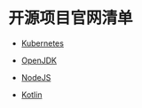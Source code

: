 # 开源项目官网清单


- [Kubernetes](https://kubernetes.io/)

- [OpenJDK](https://openjdk.org/)


- [NodeJS](https://nodejs.org/)


- [Kotlin](https://kotlinlang.org/)